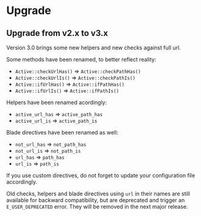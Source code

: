 # Upgrade

## Upgrade from v2.x to v3.x

Version 3.0 brings some new helpers and new checks against full url.

Some methods have been renamed, to better reflect reality:
- `Active::checkUrlHas()` => `Active::checkPathHas()`
- `Active::checkUrlIs()` => `Active::checkPathIs()`
- `Active::ifUrlHas()` => `Active::ifPathHas()`
- `Active::ifUrlIs()` => `Active::ifPathIs()`

Helpers have been renamed acordingly:
- `active_url_has` => `active_path_has`
- `active_url_is` => `active_path_is`

Blade directives have been renamed as well:

- `not_url_has` => `not_path_has`
- `not_url_is` => `not_path_is`
- `url_has` => `path_has`
- `url_is` => `path_is`

If you use custom directives, do not forget to update your configuration file accordingly.

Old checks, helpers and blade directives using `url` in their names are still available for backward compatibility, but are deprecated and trigger an `E_USER_DEPRECATED` error. They will be removed in the next major release.
